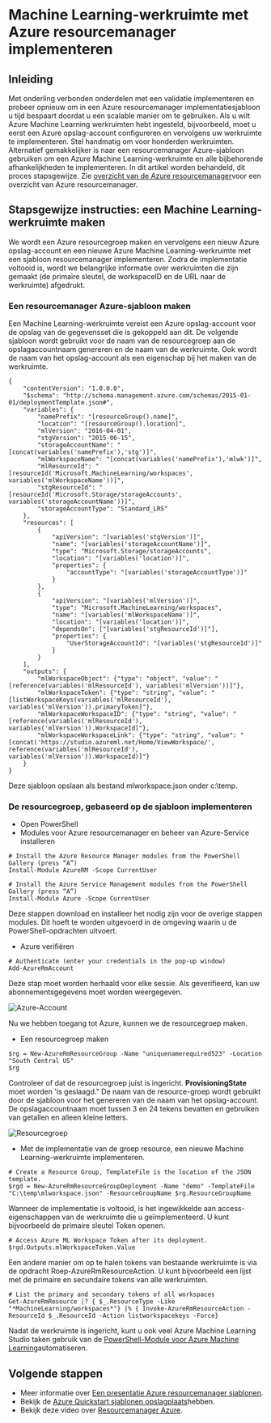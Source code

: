 <properties
    pageTitle="Machine Learning-werkruimte met Azure resourcemanager sjabloon implementeren | Microsoft Azure"
    description="Het implementeren van een werkruimte voor Azure Machine Learning met Azure resourcemanager-sjabloon"
    services="machine-learning"
    documentationCenter=""
    authors="ahgyger"
    manager="haining"
    editor="garye"/>

<tags
    ms.service="machine-learning"
    ms.workload="data-services"
    ms.tgt_pltfrm="na"
    ms.devlang="na"
    ms.topic="article"
    ms.date="08/23/2016"
    ms.author="ahgyger"/>
# <a name="deploy-machine-learning-workspace-using-azure-resource-manager"></a>Machine Learning-werkruimte met Azure resourcemanager implementeren

## <a name="introduction"></a>Inleiding
Met onderling verbonden onderdelen met een validatie implementeren en probeer opnieuw om in een Azure resourcemanager implementatiesjabloon u tijd bespaart doordat u een scalable manier om te gebruiken. Als u wilt Azure Machine Learning werkruimten hebt ingesteld, bijvoorbeeld, moet u eerst een Azure opslag-account configureren en vervolgens uw werkruimte te implementeren. Stel handmatig om voor honderden werkruimten. Alternatief gemakkelijker is naar een resourcemanager Azure-sjabloon gebruiken om een Azure Machine Learning-werkruimte en alle bijbehorende afhankelijkheden te implementeren. In dit artikel worden behandeld, dit proces stapsgewijze. Zie [overzicht van de Azure resourcemanager](../azure-resource-manager/resource-group-overview.md)voor een overzicht van Azure resourcemanager.

## <a name="step-by-step-create-a-machine-learning-workspace"></a>Stapsgewijze instructies: een Machine Learning-werkruimte maken
We wordt een Azure resourcegroep maken en vervolgens een nieuw Azure opslag-account en een nieuwe Azure Machine Learning-werkruimte met een sjabloon resourcemanager implementeren. Zodra de implementatie voltooid is, wordt we belangrijke informatie over werkruimten die zijn gemaakt (de primaire sleutel, de workspaceID en de URL naar de werkruimte) afgedrukt.

### <a name="create-an-azure-resource-manager-template"></a>Een resourcemanager Azure-sjabloon maken
Een Machine Learning-werkruimte vereist een Azure opslag-account voor de opslag van de gegevensset die is gekoppeld aan dit.
De volgende sjabloon wordt gebruikt voor de naam van de resourcegroep aan de opslagaccountnaam genereren en de naam van de werkruimte.  Ook wordt de naam van het opslag-account als een eigenschap bij het maken van de werkruimte.

```
{
    "contentVersion": "1.0.0.0",
    "$schema": "http://schema.management.azure.com/schemas/2015-01-01/deploymentTemplate.json#",
    "variables": {
        "namePrefix": "[resourceGroup().name]",
        "location": "[resourceGroup().location]",
        "mlVersion": "2016-04-01",
        "stgVersion": "2015-06-15",
        "storageAccountName": "[concat(variables('namePrefix'),'stg')]",
        "mlWorkspaceName": "[concat(variables('namePrefix'),'mlwk')]",
        "mlResourceId": "[resourceId('Microsoft.MachineLearning/workspaces', variables('mlWorkspaceName'))]",
        "stgResourceId": "[resourceId('Microsoft.Storage/storageAccounts', variables('storageAccountName'))]",
        "storageAccountType": "Standard_LRS"
    },
    "resources": [
        {
            "apiVersion": "[variables('stgVersion')]",
            "name": "[variables('storageAccountName')]",
            "type": "Microsoft.Storage/storageAccounts",
            "location": "[variables('location')]",
            "properties": {
                "accountType": "[variables('storageAccountType')]"
            }
        },
        {
            "apiVersion": "[variables('mlVersion')]",
            "type": "Microsoft.MachineLearning/workspaces",
            "name": "[variables('mlWorkspaceName')]",
            "location": "[variables('location')]",
            "dependsOn": ["[variables('stgResourceId')]"],
            "properties": {
                "UserStorageAccountId": "[variables('stgResourceId')]"
            }
        }
    ],
    "outputs": {
        "mlWorkspaceObject": {"type": "object", "value": "[reference(variables('mlResourceId'), variables('mlVersion'))]"},
        "mlWorkspaceToken": {"type": "string", "value": "[listWorkspaceKeys(variables('mlResourceId'), variables('mlVersion')).primaryToken]"},
        "mlWorkspaceWorkspaceID": {"type": "string", "value": "[reference(variables('mlResourceId'), variables('mlVersion')).WorkspaceId]"},
        "mlWorkspaceWorkspaceLink": {"type": "string", "value": "[concat('https://studio.azureml.net/Home/ViewWorkspace/', reference(variables('mlResourceId'), variables('mlVersion')).WorkspaceId)]"}
    }
}

```
Deze sjabloon opslaan als bestand mlworkspace.json onder c:\temp\.

### <a name="deploy-the-resource-group-based-on-the-template"></a>De resourcegroep, gebaseerd op de sjabloon implementeren
* Open PowerShell
* Modules voor Azure resourcemanager en beheer van Azure-Service installeren  

```
# Install the Azure Resource Manager modules from the PowerShell Gallery (press “A”)
Install-Module AzureRM -Scope CurrentUser

# Install the Azure Service Management modules from the PowerShell Gallery (press “A”)
Install-Module Azure -Scope CurrentUser
```

   Deze stappen download en installeer het nodig zijn voor de overige stappen modules. Dit hoeft te worden uitgevoerd in de omgeving waarin u de PowerShell-opdrachten uitvoert.   

* Azure verifiëren  

```
# Authenticate (enter your credentials in the pop-up window)
Add-AzureRmAccount
```
Deze stap moet worden herhaald voor elke sessie. Als geverifieerd, kan uw abonnementsgegevens moet worden weergegeven.

![Azure-Account][1]

Nu we hebben toegang tot Azure, kunnen we de resourcegroep maken.

* Een resourcegroep maken

```
$rg = New-AzureRmResourceGroup -Name "uniquenamerequired523" -Location "South Central US"
$rg
```

Controleer of dat de resourcegroep juist is ingericht. **ProvisioningState** moet worden 'is geslaagd."
De naam van de resource-groep wordt gebruikt door de sjabloon voor het genereren van de naam van het opslag-account. De opslagaccountnaam moet tussen 3 en 24 tekens bevatten en gebruiken van getallen en alleen kleine letters.

![Resourcegroep][2]

* Met de implementatie van de groep resource, een nieuwe Machine Learning-werkruimte implementeren.

```
# Create a Resource Group, TemplateFile is the location of the JSON template.
$rgd = New-AzureRmResourceGroupDeployment -Name "demo" -TemplateFile "C:\temp\mlworkspace.json" -ResourceGroupName $rg.ResourceGroupName
```

Wanneer de implementatie is voltooid, is het ingewikkelde aan access-eigenschappen van de werkruimte die u geïmplementeerd. U kunt bijvoorbeeld de primaire sleutel Token openen.

```
# Access Azure ML Workspace Token after its deployment.
$rgd.Outputs.mlWorkspaceToken.Value
```

Een andere manier om op te halen tokens van bestaande werkruimte is via de opdracht Roep-AzureRmResourceAction. U kunt bijvoorbeeld een lijst met de primaire en secundaire tokens van alle werkruimten.

```  
# List the primary and secondary tokens of all workspaces
Get-AzureRmResource |? { $_.ResourceType -Like "*MachineLearning/workspaces*"} |% { Invoke-AzureRmResourceAction -ResourceId $_.ResourceId -Action listworkspacekeys -Force}  
```
Nadat de werkruimte is ingericht, kunt u ook veel Azure Machine Learning Studio taken gebruik van de [PowerShell-Module voor Azure Machine Learning](http://aka.ms/amlps)automatiseren.

## <a name="next-steps"></a>Volgende stappen 
* Meer informatie over [Een presentatie Azure resourcemanager sjablonen](../resource-group-authoring-templates.md). 
* Bekijk de [Azure Quickstart sjablonen opslagplaats](https://github.com/Azure/azure-quickstart-templates)hebben. 
* Bekijk deze video over [Resourcemanager Azure](https://channel9.msdn.com/Events/Ignite/2015/C9-39). 
 
<!--Image references-->
[1]: ../media/machine-learning-deploy-with-resource-manager-template/azuresubscription.png
[2]: ../media/machine-learning-deploy-with-resource-manager-template/resourcegroupprovisioning.png


<!--Link references-->

